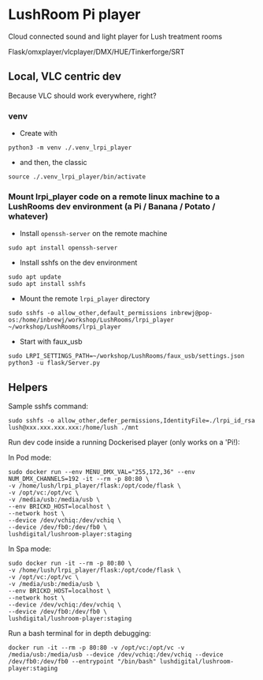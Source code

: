# LushRoom Pi player

Cloud connected sound and light player for Lush treatment rooms

Flask/omxplayer/vlcplayer/DMX/HUE/Tinkerforge/SRT

## Local, VLC centric dev

Because VLC should work everywhere, right?

### venv

- Create with

```
python3 -m venv ./.venv_lrpi_player
```

- and then, the classic

```
source ./.venv_lrpi_player/bin/activate
```

### Mount lrpi_player code on a remote linux machine to a LushRooms dev environment (a Pi / Banana / Potato / whatever)

- Install `openssh-server` on the remote machine

```
sudo apt install openssh-server
```

- Install sshfs on the dev environment

```
sudo apt update
sudo apt install sshfs
```

- Mount the remote `lrpi_player` directory

```
sudo sshfs -o allow_other,default_permissions inbrewj@pop-os:/home/inbrewj/workshop/LushRooms/lrpi_player ~/workshop/LushRooms/lrpi_player
```

- Start with faux_usb

```
sudo LRPI_SETTINGS_PATH=~/workshop/LushRooms/faux_usb/settings.json python3 -u flask/Server.py
```

## Helpers

Sample sshfs command:

```
sudo sshfs -o allow_other,defer_permissions,IdentityFile=./lrpi_id_rsa lush@xxx.xxx.xxx.xxx:/home/lush ./mnt
```

Run dev code inside a running Dockerised player (only works on a 'Pi!):

In Pod mode:

```
sudo docker run --env MENU_DMX_VAL="255,172,36" --env NUM_DMX_CHANNELS=192 -it --rm -p 80:80 \
-v /home/lush/lrpi_player/flask:/opt/code/flask \
-v /opt/vc:/opt/vc \
-v /media/usb:/media/usb \
--env BRICKD_HOST=localhost \
--network host \
--device /dev/vchiq:/dev/vchiq \
--device /dev/fb0:/dev/fb0 \
lushdigital/lushroom-player:staging
```

In Spa mode:

```
sudo docker run -it --rm -p 80:80 \
-v /home/lush/lrpi_player/flask:/opt/code/flask \
-v /opt/vc:/opt/vc \
-v /media/usb:/media/usb \
--env BRICKD_HOST=localhost \
--network host \
--device /dev/vchiq:/dev/vchiq \
--device /dev/fb0:/dev/fb0 \
lushdigital/lushroom-player:staging
```

Run a bash terminal for in depth debugging:

```
docker run -it --rm -p 80:80 -v /opt/vc:/opt/vc -v /media/usb:/media/usb --device /dev/vchiq:/dev/vchiq --device /dev/fb0:/dev/fb0 --entrypoint "/bin/bash" lushdigital/lushroom-player:staging

```
